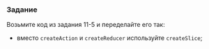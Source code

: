 ### Задание

Возьмите код из задания 11-5 и переделайте его так:
- вместо `createAction` и `createReducer` используйте `createSlice`;